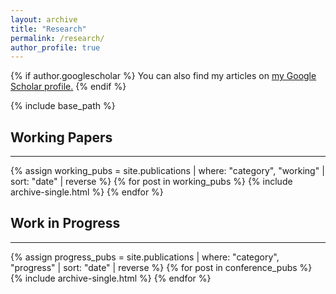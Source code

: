 ```yaml
---
layout: archive
title: "Research"
permalink: /research/
author_profile: true
---
```


{% if author.googlescholar %}
  You can also find my articles on <u><a href="{{author.googlescholar}}">my Google Scholar profile</a>.</u>
{% endif %}

{% include base_path %}

<h2>Working Papers</h2>
<hr>
{% assign working_pubs = site.publications | where: "category", "working" | sort: "date" | reverse %}
{% for post in working_pubs %}
  {% include archive-single.html %}
{% endfor %}

<h2>Work in Progress</h2>
<hr>
{% assign progress_pubs = site.publications | where: "category", "progress" | sort: "date" | reverse %}
{% for post in conference_pubs %}
  {% include archive-single.html %}
{% endfor %}
